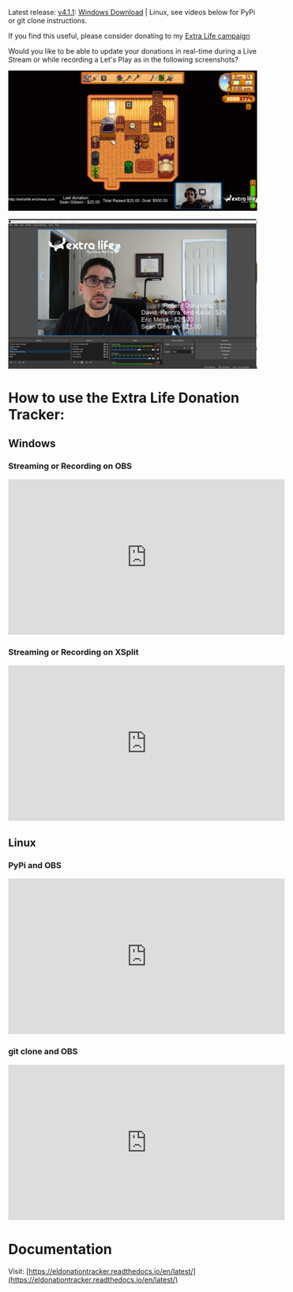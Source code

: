 Latest release: [v4.1.1](https://github.com/djotaku/ELDonationTracker/releases/tag/v4.1.1): 
[Windows Download](https://github.com/djotaku/ELDonationTracker/releases/download/v4.1.1/Extra.Life.Donation.Tracker.for.Windows.v4.1.1.zip) |
Linux, see videos below for PyPi or git clone instructions.

If you find this useful, please consider donating to my [Extra Life campaign](http://extralife.ericmesa.com) 

Would you like to be able to update your donations in real-time during a Live Stream or while recording a Let's Play as in the following screenshots?

![Updates while in-game](https://github.com/djotaku/ELDonationTracker/raw/devel/screenshots/IngameUpdates.png)

![Updates while the webcam is the main focus](https://github.com/djotaku/ELDonationTracker/raw/devel/screenshots/RecentDonations.png)

# How to use the Extra Life Donation Tracker:

## Windows

### Streaming or Recording on OBS

<iframe width="560" height="315" src="https://www.youtube.com/embed/f3wDhBjerxs" frameborder="0" allow="accelerometer; autoplay; encrypted-media; gyroscope; picture-in-picture" allowfullscreen></iframe>

### Streaming or Recording on XSplit

<iframe width="560" height="315" src="https://www.youtube.com/embed/g2xz5vTx1vM" frameborder="0" allow="accelerometer; autoplay; encrypted-media; gyroscope; picture-in-picture" allowfullscreen></iframe>

## Linux

### PyPi and OBS

<iframe width="560" height="315" src="https://www.youtube.com/embed/DTaH4YftKW4" frameborder="0" allow="accelerometer; autoplay; encrypted-media; gyroscope; picture-in-picture" allowfullscreen></iframe>

### git clone and OBS

<iframe width="560" height="315" src="https://www.youtube.com/embed/HqehnFn_mXY" frameborder="0" allow="accelerometer; autoplay; encrypted-media; gyroscope; picture-in-picture" allowfullscreen></iframe>

# Documentation

Visit: [https://eldonationtracker.readthedocs.io/en/latest/](https://eldonationtracker.readthedocs.io/en/latest/)
